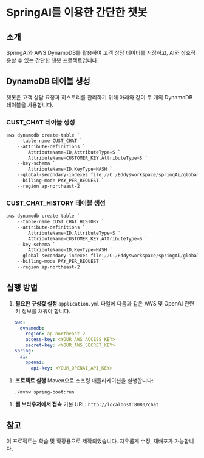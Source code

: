 # SpringAI를 이용한 간단한 챗봇
## 소개
SpringAI와 AWS DynamoDB를 활용하여 고객 상담 데이터를 저장하고, AI와 상호작용할 수 있는 간단한 챗봇 프로젝트입니다.
## DynamoDB 테이블 생성
챗봇은 고객 상담 요청과 히스토리를 관리하기 위해 아래와 같이 두 개의 DynamoDB 테이블을 사용합니다.
### CUST_CHAT 테이블 생성
``` powershell
aws dynamodb create-table `
    --table-name CUST_CHAT `
    --attribute-definitions `
        AttributeName=ID,AttributeType=S `
        AttributeName=CUSTOMER_KEY,AttributeType=S `
    --key-schema `
        AttributeName=ID,KeyType=HASH `
    --global-secondary-indexes file://C:/Eddysworkspace/springAi/global-secondary-indexes.json `
    --billing-mode PAY_PER_REQUEST `
    --region ap-northeast-2
```
### CUST_CHAT_HISTORY 테이블 생성
``` powershell
aws dynamodb create-table `
    --table-name CUST_CHAT_HISTORY `
    --attribute-definitions `
        AttributeName=ID,AttributeType=S `
        AttributeName=CUSTOMER_KEY,AttributeType=S `
    --key-schema `
        AttributeName=ID,KeyType=HASH `
    --global-secondary-indexes file://C:/Eddysworkspace/springAi/global-secondary-indexes.json `
    --billing-mode PAY_PER_REQUEST `
    --region ap-northeast-2
```
## 실행 방법
1. **필요한 구성값 설정** `application.yml` 파일에 다음과 같은 AWS 및 OpenAI 관련 키 정보를 채워야 합니다.
``` yaml
   aws:
     dynamodb:
       region: ap-northeast-2
       access-key: <YOUR_AWS_ACCESS_KEY>
       secret-key: <YOUR_AWS_SECRET_KEY>
   spring:
     ai:
       openai:
         api-key: <YOUR_OPENAI_API_KEY>
```
1. **프로젝트 실행** Maven으로 스프링 애플리케이션을 실행합니다:
``` bash
   ./mvnw spring-boot:run
```
1. **웹 브라우저에서 접속** 기본 URL: `http://localhost:8080/chat`

## 참고
이 프로젝트는 학습 및 확장용으로 제작되었습니다. 자유롭게 수정, 재배포가 가능합니다.
